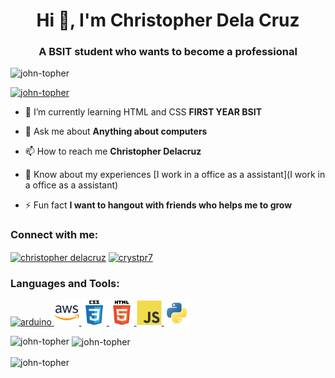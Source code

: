 <h1 align="center">Hi 👋, I'm Christopher Dela Cruz</h1>
<h3 align="center">A BSIT student who wants to become a professional</h3>

<p align="left"> <img src="https://komarev.com/ghpvc/?username=john-topher&label=Profile%20views&color=0e75b6&style=flat" alt="john-topher" /> </p>

<p align="left"> <a href="https://github.com/ryo-ma/github-profile-trophy"><img src="https://github-profile-trophy.vercel.app/?username=john-topher" alt="john-topher" /></a> </p>

- 🌱 I’m currently learning HTML and CSS **FIRST YEAR BSIT**

- 💬 Ask me about **Anything about computers**

- 📫 How to reach me **Christopher Delacruz**

- 📄 Know about my experiences [I work in a office as a assistant](I work in a office as a assistant)

- ⚡ Fun fact **I want to hangout with friends who helps me to grow**

<h3 align="left">Connect with me:</h3>
<p align="left">
<a href="https://fb.com/christopher delacruz" target="blank"><img align="center" src="https://raw.githubusercontent.com/rahuldkjain/github-profile-readme-generator/master/src/images/icons/Social/facebook.svg" alt="christopher delacruz" height="30" width="40" /></a>
<a href="https://instagram.com/crystpr7" target="blank"><img align="center" src="https://raw.githubusercontent.com/rahuldkjain/github-profile-readme-generator/master/src/images/icons/Social/instagram.svg" alt="crystpr7" height="30" width="40" /></a>
</p>

<h3 align="left">Languages and Tools:</h3>
<p align="left"> <a href="https://www.arduino.cc/" target="_blank" rel="noreferrer"> <img src="https://cdn.worldvectorlogo.com/logos/arduino-1.svg" alt="arduino" width="40" height="40"/> </a> <a href="https://aws.amazon.com" target="_blank" rel="noreferrer"> <img src="https://raw.githubusercontent.com/devicons/devicon/master/icons/amazonwebservices/amazonwebservices-original-wordmark.svg" alt="aws" width="40" height="40"/> </a> <a href="https://www.w3schools.com/css/" target="_blank" rel="noreferrer"> <img src="https://raw.githubusercontent.com/devicons/devicon/master/icons/css3/css3-original-wordmark.svg" alt="css3" width="40" height="40"/> </a> <a href="https://www.w3.org/html/" target="_blank" rel="noreferrer"> <img src="https://raw.githubusercontent.com/devicons/devicon/master/icons/html5/html5-original-wordmark.svg" alt="html5" width="40" height="40"/> </a> <a href="https://developer.mozilla.org/en-US/docs/Web/JavaScript" target="_blank" rel="noreferrer"> <img src="https://raw.githubusercontent.com/devicons/devicon/master/icons/javascript/javascript-original.svg" alt="javascript" width="40" height="40"/> </a> <a href="https://www.python.org" target="_blank" rel="noreferrer"> <img src="https://raw.githubusercontent.com/devicons/devicon/master/icons/python/python-original.svg" alt="python" width="40" height="40"/> </a> </p>

<p><img align="left" src="https://github-readme-stats.vercel.app/api/top-langs?username=john-topher&show_icons=true&locale=en&layout=compact" alt="john-topher" /></p>

<p>&nbsp;<img align="center" src="https://github-readme-stats.vercel.app/api?username=john-topher&show_icons=true&locale=en" alt="john-topher" /></p>

<p><img align="center" src="https://github-readme-streak-stats.herokuapp.com/?user=john-topher&" alt="john-topher" /></p>
